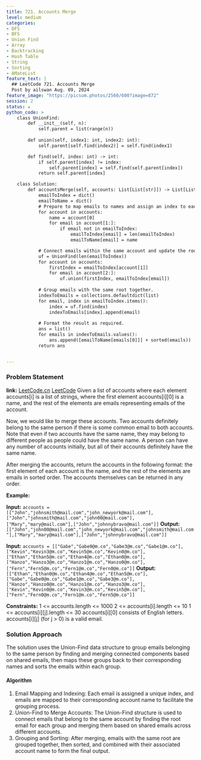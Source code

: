 ```yaml
---
title: 721. Accounts Merge
level: medium
categories:
- DFS
- BFS
- Union Find
- Array
- Backtracking
- Hash Table
- String
- Sorting
- AMateList
feature_text: |
  ## LeetCode 721. Accounts Merge
  Post by ailswan Aug. 09, 2024
feature_image: "https://picsum.photos/2560/600?image=872"
session: 2
status: ★
python_code: >
    class UnionFind:
        def __init__(self, n):
            self.parent = list(range(n))
            
        def union(self, index1: int, index2: int):
            self.parent[self.find(index2)] = self.find(index1)

        def find(self, index: int) -> int:
            if self.parent[index] != index:
                self.parent[index] = self.find(self.parent[index])
            return self.parent[index]

    class Solution:
        def accountsMerge(self, accounts: List[List[str]]) -> List[List[str]]:
            emailToIndex = dict()
            emailToName = dict()
            # Prepare to map emails to names and assign an index to each email.
            for account in accounts:
                name = account[0]
                for email in account[1:]:
                    if email not in emailToIndex:
                        emailToIndex[email] = len(emailToIndex)
                        emailToName[email] = name 

            # Connect emails within the same account and update the root.
            uf = UnionFind(len(emailToIndex))
            for account in accounts:
                firstIndex = emailToIndex[account[1]]
                for email in account[2:]:
                    uf.union(firstIndex, emailToIndex[email])
            
            # Group emails with the same root together.
            indexToEmails = collections.defaultdict(list)
            for email, index in emailToIndex.items():
                index = uf.find(index)
                indexToEmails[index].append(email)
            
            # Format the result as required.
            ans = list()
            for emails in indexToEmails.values():
                ans.append([emailToName[emails[0]]] + sorted(emails))
            return ans


---
```


### Problem Statement
**link:**
[LeetCode.cn](https://leetcode.cn/problems/accounts-merge/)
[LeetCode](https://leetcode.com/accounts-merge/)
Given a list of accounts where each element accounts[i] is a list of strings, where the first element accounts[i][0] is a name, and the rest of the elements are emails representing emails of the account.

Now, we would like to merge these accounts. Two accounts definitely belong to the same person if there is some common email to both accounts. Note that even if two accounts have the same name, they may belong to different people as people could have the same name. A person can have any number of accounts initially, but all of their accounts definitely have the same name.

After merging the accounts, return the accounts in the following format: the first element of each account is the name, and the rest of the elements are emails in sorted order. The accounts themselves can be returned in any order.

**Example:**

**Input:** `accounts = [["John","johnsmith@mail.com","john_newyork@mail.com"],["John","johnsmith@mail.com","john00@mail.com"],["Mary","mary@mail.com"],["John","johnnybravo@mail.com"]]`
**Output:** `[["John","john00@mail.com","john_newyork@mail.com","johnsmith@mail.com"],["Mary","mary@mail.com"],["John","johnnybravo@mail.com"]]`

**Input:** `accounts = [["Gabe","Gabe0@m.co","Gabe3@m.co","Gabe1@m.co"],["Kevin","Kevin3@m.co","Kevin5@m.co","Kevin0@m.co"],["Ethan","Ethan5@m.co","Ethan4@m.co","Ethan0@m.co"],["Hanzo","Hanzo3@m.co","Hanzo1@m.co","Hanzo0@m.co"],["Fern","Fern5@m.co","Fern1@m.co","Fern0@m.co"]]`
**Output:** `[["Ethan","Ethan0@m.co","Ethan4@m.co","Ethan5@m.co"],["Gabe","Gabe0@m.co","Gabe1@m.co","Gabe3@m.co"],["Hanzo","Hanzo0@m.co","Hanzo1@m.co","Hanzo3@m.co"],["Kevin","Kevin0@m.co","Kevin3@m.co","Kevin5@m.co"],["Fern","Fern0@m.co","Fern1@m.co","Fern5@m.co"]]`

**Constraints:**
1 <= accounts.length <= 1000
2 <= accounts[i].length <= 10
1 <= accounts[i][j].length <= 30
accounts[i][0] consists of English letters.
accounts[i][j] (for j > 0) is a valid email.

### Solution Approach
The solution uses the Union-Find data structure to group emails belonging to the same person by finding and merging connected components based on shared emails, then maps these groups back to their corresponding names and sorts the emails within each group.

#### Algorithm
1. Email Mapping and Indexing: Each email is assigned a unique index, and emails are mapped to their corresponding account name to facilitate the grouping process.
2. Union-Find to Merge Accounts: The Union-Find structure is used to connect emails that belong to the same account by finding the root email for each group and merging them based on shared emails across different accounts.
3. Grouping and Sorting: After merging, emails with the same root are grouped together, then sorted, and combined with their associated account name to form the final output.